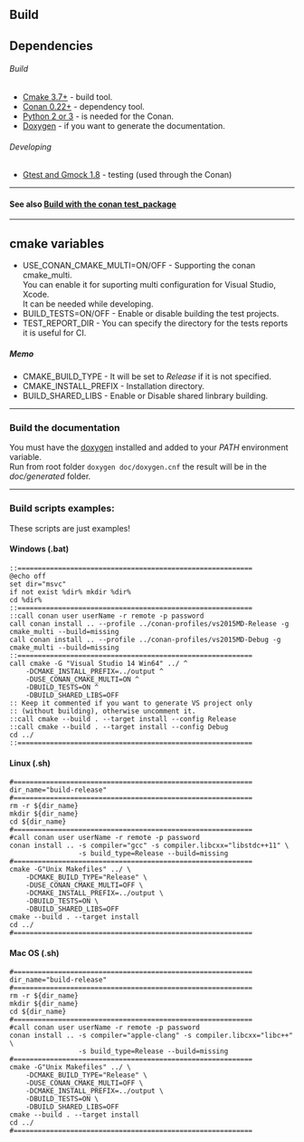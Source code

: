 ## Build

## Dependencies
###### Build
- [Cmake 3.7+](https://cmake.org) - build tool.
- [Conan 0.22+](https://www.conan.io) - dependency tool.
- [Python 2 or 3](https://www.python.org) - is needed for the Conan.
- [Doxygen](http://www.stack.nl/~dimitri/doxygen) - if you want to generate the documentation.

###### Developing
- [Gtest and Gmock 1.8](https://github.com/google/googletest) - testing (used through the Conan)  

-------------------------------------------------------------------------------------

#### See also [Build with the conan test_package](conan-test-package.md)

-------------------------------------------------------------------------------------

## cmake variables
- USE_CONAN_CMAKE_MULTI=ON/OFF - Supporting the conan cmake_multi.  
You can enable it for suporting multi configuration for Visual Studio, Xcode.  
It can be needed while developing.
- BUILD_TESTS=ON/OFF - Enable or disable building the test projects.
- TEST_REPORT_DIR - You can specify the directory for the tests reports it is useful for CI.
##### Memo
- CMAKE_BUILD_TYPE - It will be set to _Release_ if it is not specified.
- CMAKE_INSTALL_PREFIX - Installation directory.
- BUILD_SHARED_LIBS - Enable or Disable shared linbrary building.

-------------------------------------------------------------------------------------

### Build the documentation
You must have the [doxygen](http://www.stack.nl/~dimitri/doxygen/) installed and added to your _PATH_ environment variable.  
Run from root folder ``` doxygen doc/doxygen.cnf ``` the result will be in the _doc/generated_ folder.

-------------------------------------------------------------------------------------

### Build scripts examples:
These scripts are just examples!

#### Windows (.bat)
```
::==========================================================
@echo off
set dir="msvc"
if not exist %dir% mkdir %dir%
cd %dir%
::==========================================================
::call conan user userName -r remote -p password
call conan install .. --profile ../conan-profiles/vs2015MD-Release -g cmake_multi --build=missing
call conan install .. --profile ../conan-profiles/vs2015MD-Debug -g cmake_multi --build=missing
::==========================================================
call cmake -G "Visual Studio 14 Win64" ../ ^
	-DCMAKE_INSTALL_PREFIX=../output ^
	-DUSE_CONAN_CMAKE_MULTI=ON ^
	-DBUILD_TESTS=ON ^
	-DBUILD_SHARED_LIBS=OFF
:: Keep it commented if you want to generate VS project only
:: (without building), otherwise uncomment it.
::call cmake --build . --target install --config Release
::call cmake --build . --target install --config Debug
cd ../
::==========================================================
```

#### Linux (.sh)
```
#===========================================================
dir_name="build-release"
#===========================================================
rm -r ${dir_name}
mkdir ${dir_name}
cd ${dir_name}
#===========================================================
#call conan user userName -r remote -p password
conan install .. -s compiler="gcc" -s compiler.libcxx="libstdc++11" \
                 -s build_type=Release --build=missing
#===========================================================
cmake -G"Unix Makefiles" ../ \
    -DCMAKE_BUILD_TYPE="Release" \
    -DUSE_CONAN_CMAKE_MULTI=OFF \
    -DCMAKE_INSTALL_PREFIX=../output \
    -DBUILD_TESTS=ON \
    -DBUILD_SHARED_LIBS=OFF
cmake --build . --target install
cd ../
#===========================================================
```

#### Mac OS (.sh)
```
#===========================================================
dir_name="build-release"
#===========================================================
rm -r ${dir_name}
mkdir ${dir_name}
cd ${dir_name}
#===========================================================
#call conan user userName -r remote -p password
conan install .. -s compiler="apple-clang" -s compiler.libcxx="libc++" \
                 -s build_type=Release --build=missing
#===========================================================
cmake -G"Unix Makefiles" ../ \
    -DCMAKE_BUILD_TYPE="Release" \
    -DUSE_CONAN_CMAKE_MULTI=OFF \
    -DCMAKE_INSTALL_PREFIX=../output \
    -DBUILD_TESTS=ON \
    -DBUILD_SHARED_LIBS=OFF
cmake --build . --target install
cd ../
#===========================================================
```
